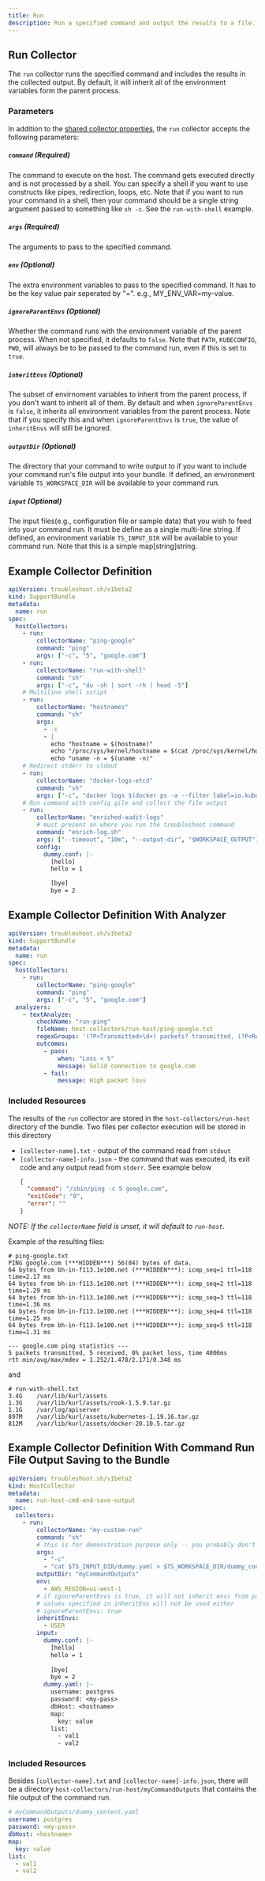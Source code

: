 ```yaml
---
title: Run
description: Run a specified command and output the results to a file.
---
```

## Run Collector

The `run` collector runs the specified command and includes the results in the collected output. By default, it will inherit all of the environment variables form the parent process.

### Parameters

In addition to the [shared collector properties](/collect/collectors/#shared-properties), the `run` collector accepts the following parameters:

##### `command` (Required)
The command to execute on the host.  The command gets executed directly and is not processed by a shell.  You can specify a shell if you want to use constructs like pipes, redirection, loops, etc.  Note that if you want to run your command in a shell, then your command should be a single string argument passed to something like `sh -c`.  See the `run-with-shell` example.

##### `args` (Required)
The arguments to pass to the specified command.

##### `env` (Optional)
The extra environment variables to pass to the specified command. It has to be the key value pair seperated by "=". e.g., MY_ENV_VAR=my-value.

##### `ignoreParentEnvs` (Optional)
Whether the command runs with the environment variable of the parent process. When not specified, it defaults to `false`. Note that `PATH`, `KUBECONFIG`, `PWD`,  will always be to be passed to the command run, even if this is set to `true`.

##### `inheritEnvs` (Optional)
The subset of envirnoment variables to inherit from the parent process, if you don't want to inherit all of them. By default and when `ignoreParentEnvs` is `false`, it inherits all environment variables from the parent process. Note that if you specify this and when `ignoreParentEnvs` is `true`, the value of `inheritEnvs` will still be ignored.

##### `outputDir` (Optional)
The directory that your command to write output to if you want to include your command run's file output into your bundle. If defined, an environment variable `TS_WORKSPACE_DIR` will be available to your command run.

##### `input` (Optional)
The input files(e.g., configuration file or sample data) that you wish to feed into your command run. It must be define as a single multi-line string. If defined, an environment variable `TS_INPUT_DIR` will be available to your command run. Note that this is a simple map[string]string.

## Example Collector Definition

```yaml
apiVersion: troubleshoot.sh/v1beta2
kind: SupportBundle
metadata:
  name: run
spec:
  hostCollectors:
    - run:
        collectorName: "ping-google"
        command: "ping"
        args: ["-c", "5", "google.com"]
    - run:
        collectorName: "run-with-shell"
        command: "sh"
        args: ["-c", "du -sh | sort -rh | head -5"]
    # Multiline shell script
    - run:
        collectorName: "hostnames"
        command: "sh"
        args:
          - -c
          - |
            echo "hostname = $(hostname)"
            echo "/proc/sys/kernel/hostname = $(cat /proc/sys/kernel/hostname)"
            echo "uname -n = $(uname -n)"
    # Redirect stderr to stdout
    - run:
        collectorName: "docker-logs-etcd"
        command: "sh"
        args: ["-c", "docker logs $(docker ps -a --filter label=io.kubernetes.container.name=etcd -q -l) 2>&1"]
    # Run command with config gile and collect the file output
    - run:
        collectorName: "enriched-audit-logs"
        # must present on where you run the troubleshoot command
        command: "enrich-log.sh"
        args: ["--timeout", "10m", "--output-dir", "$WORKSPACE_OUTPUT"]
        config:
          dummy.conf: |-
            [hello]
            hello = 1

            [bye]
            bye = 2
```

## Example Collector Definition With Analyzer

```yaml
apiVersion: troubleshoot.sh/v1beta2
kind: SupportBundle
metadata:
  name: run
spec:
  hostCollectors:
    - run:
        collectorName: "ping-google"
        command: "ping"
        args: ["-c", "5", "google.com"]
  analyzers:
    - textAnalyze:
        checkName: "run-ping"
        fileName: host-collectors/run-host/ping-google.txt
        regexGroups: '(?P<Transmitted>\d+) packets? transmitted, (?P<Received>\d+) packets? received, (?P<Loss>\d+)(\.\d+)?% packet loss'
        outcomes:
          - pass:
              when: "Loss < 5"
              message: Solid connection to google.com
          - fail:
              message: High packet loss
```

### Included Resources

The results of the `run` collector are stored in the `host-collectors/run-host` directory of the bundle. Two files per collector execution will be stored in this directory

- `[collector-name].txt` - output of the command read from `stdout`
- `[collector-name]-info.json` - the command that was executed, its exit code and any output read from `stderr`. See example below
  ```json
  {
    "command": "/sbin/ping -c 5 google.com",
    "exitCode": "0",
    "error": ""
  }
  ```

_NOTE: If the `collectorName` field is unset, it will default to `run-host`._

Example of the resulting files:

```
# ping-google.txt
PING google.com (***HIDDEN***) 56(84) bytes of data.
64 bytes from bh-in-f113.1e100.net (***HIDDEN***): icmp_seq=1 ttl=118 time=2.17 ms
64 bytes from bh-in-f113.1e100.net (***HIDDEN***): icmp_seq=2 ttl=118 time=1.29 ms
64 bytes from bh-in-f113.1e100.net (***HIDDEN***): icmp_seq=3 ttl=118 time=1.36 ms
64 bytes from bh-in-f113.1e100.net (***HIDDEN***): icmp_seq=4 ttl=118 time=1.25 ms
64 bytes from bh-in-f113.1e100.net (***HIDDEN***): icmp_seq=5 ttl=118 time=1.31 ms

--- google.com ping statistics ---
5 packets transmitted, 5 received, 0% packet loss, time 4006ms
rtt min/avg/max/mdev = 1.252/1.478/2.171/0.348 ms
```

and

```
# run-with-shell.txt
3.4G    /var/lib/kurl/assets
1.3G    /var/lib/kurl/assets/rook-1.5.9.tar.gz
1.1G    /var/log/apiserver
897M    /var/lib/kurl/assets/kubernetes-1.19.16.tar.gz
812M    /var/lib/kurl/assets/docker-20.10.5.tar.gz
```

## Example Collector Definition With Command Run File Output Saving to the Bundle
```yaml
apiVersion: troubleshoot.sh/v1beta2
kind: HostCollector
metadata:
  name: run-host-cmd-and-save-output
spec:
  collectors:
    - run:
        collectorName: "my-custom-run"
        command: "sh"
        # this is for demonstration purpose only -- you probably don't want to drop your input to the bundle!
        args:
          - "-c"
          - "cat $TS_INPUT_DIR/dummy.yaml > $TS_WORKSPACE_DIR/dummy_content.yaml"
        outputDir: "myCommandOutputs"
        env:
          - AWS_REGION=us-west-1
        # if ignoreParentEnvs is true, it will not inherit envs from parent process.
        # values specified in inheritEnv will not be used either
        # ignoreParentEnvs: true
        inheritEnvs:
          - USER
        input:
          dummy.conf: |-
            [hello]
            hello = 1
            
            [bye]
            bye = 2
          dummy.yaml: |-
            username: postgres
            password: <my-pass>
            dbHost: <hostname>
            map:
              key: value
            list:
              - val1
              - val2
```

### Included Resources

Besides `[collector-name].txt` and `[collector-name]-info.json`, there will be a directory `host-collectors/run-host/myCommandOutputs` that contains the file output of the command run.

```yaml
# myCommandOutputs/dummy_content.yaml
username: postgres
password: <my-pass>
dbHost: <hostname>
map:
  key: value
list:
  - val1
  - val2
```
